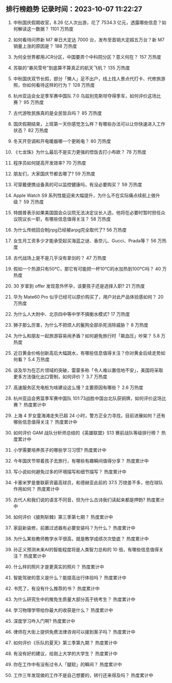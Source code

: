 
## 排行榜趋势 记录时间：2023-10-07 11:22:27
  
  1. 中秋国庆假期收官，8.26 亿人次出游，花了 7534.3 亿元，透露哪些信息？如何解读这一数据？ 1101 万热度
    
  2. 如何看待问界新 M7 单日大定达 7000 台，发布至首销大定超五万台？新 M7 销量上涨的原因是？ 188 万热度
    
  3. 为何全世界都用JCR分区，中国要弄个中科院分区？意义何在？ 157 万热度
    
  4. 苏联的“暴风雪号”到底算不算真正的航天飞机？ 135 万热度
    
  5. 中秋国庆双节长假，部分「懒人」足不出户，线上找人景点代打卡、代修旅游照，你如何看待这样的行为？ 128 万热度
    
  6. 杭州亚运会女足季军赛中国队 7:0 乌兹别克斯坦夺得季军，如何评价这场比赛？ 95 万热度
    
  7. 古代游牧民族真的是全民皆兵吗？ 85 万热度
    
  8. 国庆假期结束，上班第一天你感觉怎么样？有哪些办法可以让你快速进入工作状态？ 82 万热度
    
  9. 冬天开空调和开电暖器哪一个更耗电？ 80 万热度
    
  10. 《七龙珠》为什么最后不是实力更强的悟饭去打小布欧？ 78 万热度
    
  11. 程序员如何提高开发效率? 70 万热度
    
  12. 朋友们，大家国庆节都去哪了? 59 万热度
    
  13. 可穿戴便携设备真的可以监控健康吗，有没必要购买？ 59 万热度
    
  14. Apple Watch S9 系列性能迎来大幅提升，为什么不在实际痛点续航上做升级？ 59 万热度
    
  15. 特朗普表示如果美国国会众议院无法决定议长人选，他将在必要时暂时担任众议院议长一职，有哪些信息值得关注？ 58 万热度
    
  16. 为什么传统回合制jrpg已经被arpg完全取代了? 56 万热度
    
  17. 女生月工资多少才能承受起买海蓝之谜、香奈儿、Gucci、Prada等？ 56 万热度
    
  18. 古代战场上是不是几乎没有拿剑的？ 47 万热度
    
  19. 假如一个热源只有50℃，那它有可能把一杯10℃的水加热到100℃吗？ 40 万热度
    
  20. 30 岁拿到 offer 发现意外怀孕，该要孩子还是选择入职? 21 万热度
    
  21. 华为 Mate60 Pro 似乎已经可以原价购买了，用户对此产品体验感如何？ 20 万热度
    
  22. 为什么人大附中、北京四中等中学不搞衡水模式? 17 万热度
    
  23. 狮子那么厉害，为什么不把烦人的鬣狗全部杀死消除威胁？ 8 万热度
    
  24. 为什么和朋友一起旅游容易闹矛盾？如何避免旅行时「飙血压」吵架？ 5.8 万热度
    
  25. 近日黄金价格创新高后大幅跳水，有哪些信息值得关注？你对黄金后续走势如何看？ 5.4 万热度
    
  26. 谈及华为在芯片领域的突破，雷蒙多称「令人难以置信地不安」，美国将采取更多方法强化出口管制，如何评价？ 3.7 万热度
    
  27. 高速服务区充电桩为啥建设这么慢？主要原因有哪些？ 2.6 万热度
    
  28. 杭州亚运会男篮季军赛中国队 101:73战胜中国台北队获铜牌，如何评价这场比赛？ 热度累计中
    
  29. 上海 4 岁女童海滩走失已超 24 小时，警方正全力寻找，目前进展如何？还有哪些信息值得关注？ 热度累计中
    
  30. 如何评价 GAM 战队分析师总结的《英雄联盟》S13 赛前战队等级排行榜？ 热度累计中
    
  31. 小学需要培养孩子的哪些学习习惯? 热度累计中
    
  32. 今年国庆节带着孩子去旅行，有哪些有趣瞬间值得分享？ 热度累计中
    
  33. 写小说如何避免过多的环境描写和细节描写？ 热度累计中
    
  34. 卡塞米罗是曼联薪资最高球员，和德赫亚此前的 37.5 万镑差不多，他在球队作用如何？ 热度累计中
    
  35. 古代人和我们说的语言不同音，但为什么古诗我们读起来都是押韵? 热度累计中
    
  36. 如何评价《披荆斩棘》第三季第七期？ 热度累计中
    
  37. 家庭新装修，前置过滤器有必要安装吗？为什么？ 热度累计中
    
  38. 为什么某些教师教学水平很高，就是教学成绩次次垫底？ 热度累计中
    
  39. 孙正义预测未来AI的智能程度将是人类智力总和的 10 倍，有哪些信息值得关注？ 热度累计中
    
  40. 什么样的照片才是更真实的照片？ 热度累计中
    
  41. 智能驾驶的意义是什么？能提高出行体验吗？ 热度累计中
    
  42. 书荒了，有没有什么推荐的书？ 热度累计中
    
  43. 为什么研究生中的推免生质量大部分高于统考生？ 热度累计中
    
  44. 学习物理学带给你最大的收获是什么？ 热度累计中
    
  45. 深度学习咋入门啊? 热度累计中
    
  46. 律师在大街上提供免费法律咨询可以接到案子吗？ 热度累计中
    
  47. 如何评价《乐队的夏天》第三季第九期？ 热度累计中
    
  48. 有没有好的建议，给刚上大学的大学生？ 热度累计中
    
  49. 你在工作中有没有过令人「腿软」的瞬间？ 热度累计中
    
  50. 工作三年发现做的工作不是自己想要的，转行还来得及吗？ 热度累计中
    